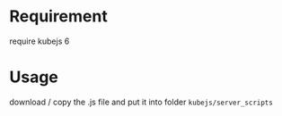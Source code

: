 # Requirement 
require kubejs 6

# Usage 
download / copy the .js file and put it into folder `kubejs/server_scripts`

